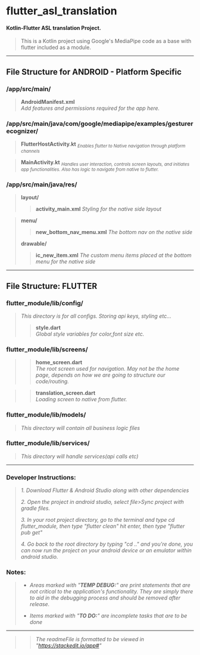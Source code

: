 

  
  
# flutter_asl_translation  
  
#### Kotlin-Flutter ASL translation Project.  
>This is a Kotlin project using Google's MediaPipe code as a base with flutter included as a module.  
 ___
 ## File Structure for ANDROID - Platform Specific  
  
### /app/src/main/  
>**AndroidManifest.xml**  
>_Add features and permissions required for the app here._  
  
### /app/src/main/java/com/google/mediapipe/examples/gesturerecognizer/  
>**FlutterHostActivity.kt** <sub>_Enables flutter to Native navigation through platform channels_</sub>  
  
>**MainActivity.kt** <sub> _Handles user interaction, controls screen layouts, and initiates app functionalities. Also has logic to navigate from native to flutter._</sub>  
  
### /app/src/main/java/res/  
>**layout/** 
>>**activity_main.xml**
>_Styling for the native side layout_

>**menu/** 
>>**new_bottom_nav_menu.xml**
>_The bottom nav on the native side_
>
>**drawable/**  
>>**ic_new_item.xml**
>_The custom menu items placed at the bottom menu for the native side_
  
  
 ___
 ## File Structure:  FLUTTER  
  
### flutter_module/lib/config/  
> _This directory is for all configs. Storing api keys, styling etc..._  
>>**style.dart**  
>_Global style variables for color,font size etc._  
  
### flutter_module/lib/screens/  
>>**home_screen.dart**  
_The root screen used for navigation. May not be the home page, depends on how we are going to structure our code/routing._  
  
>>**translation_screen.dart**  
_Loading screen to native from flutter._  
  
### flutter_module/lib/models/  
>_This directory will contain all business logic files_  
  
  
### flutter_module/lib/services/  
>_This directory will handle services(api calls etc)_  
  
  
 ___
 ### Developer Instructions:
 >_1. Download Flutter & Android Studio along with other dependencies_
 >
 >_2. Open the project in android studio, select file>Sync project with gradle files._
 >
 >_3. In your root project directory, go to the terminal and type cd flutter_module, then type "flutter clean" hit enter, then type "flutter pub get"_
 >
 >_4. Go back to the root directory by typing "cd .." and you're done, you can now run the project on your android device or an emulator within android studio._

 ### Notes:  
>* _Areas marked with "**TEMP DEBUG:**" are print statements that are not critical to the application's functionality. They are simply there to aid in the debugging process and should be removed after release._  
>  
>* _Items marked with "**TO DO:**" are incomplete tasks that are to be done_  
___  

> > _The readmeFile is formatted to be viewed in "https://stackedit.io/app#"_
